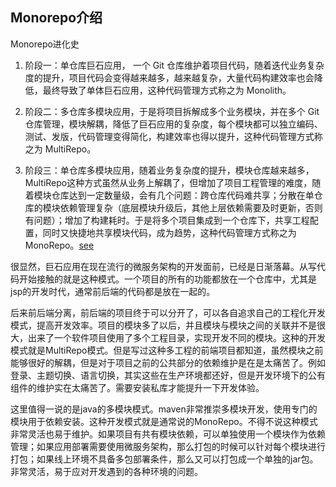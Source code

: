## Monorepo介绍

Monorepo进化史

1. 阶段一：单仓库巨石应用， 一个 Git 仓库维护着项目代码，随着迭代业务复杂度的提升，项目代码会变得越来越多，越来越复杂，大量代码构建效率也会降低，最终导致了单体巨石应用，这种代码管理方式称之为 Monolith。

1. 阶段二：多仓库多模块应用，于是将项目拆解成多个业务模块，并在多个 Git 仓库管理，模块解耦，降低了巨石应用的复杂度，每个模块都可以独立编码、测试、发版，代码管理变得简化，构建效率也得以提升，这种代码管理方式称之为 MultiRepo。

1. 阶段三：单仓库多模块应用，随着业务复杂度的提升，模块仓库越来越多，MultiRepo这种方式虽然从业务上解耦了，但增加了项目工程管理的难度，随着模块仓库达到一定数量级，会有几个问题：跨仓库代码难共享；分散在单仓库的模块依赖管理复杂（底层模块升级后，其他上层依赖需要及时更新，否则有问题）；增加了构建耗时。于是将多个项目集成到一个仓库下，共享工程配置，同时又快捷地共享模块代码，成为趋势，这种代码管理方式称之为 MonoRepo。[see](https://juejin.cn/post/7215886869199896637)

很显然，巨石应用在现在流行的微服务架构的开发面前，已经是日渐落幕。从写代码开始接触的就是这种模式。一个项目的所有的功能都放在一个仓库中，尤其是jsp的开发时代，通常前后端的代码都是放在一起的。

后来前后端分离，前后端的项目终于可以分开了，可以各自追求自己的工程化开发模式，提高开发效率。项目的模块多了以后，并且模块与模块之间的关联并不是很大，出来了一个软件项目使用了多个工程目录，实现开发不同的模块。这种的开发模式就是MultiRepo模式。但是写过这种多工程的前端项目都知道，虽然模块之前能够很好的解耦，但是对于项目之前的公共部分的依赖维护是在是太痛苦了。例如登录、主题切换、语言切换，其实这些在生产环境都还好，但是开发环境下的公有组件的维护实在太痛苦了。需要安装私库才能提升一下开发体验。

这里值得一说的是java的多模块模式。maven非常推崇多模块开发，使用专门的模块用于依赖安装。这种开发模式就是通常说的MonoRepo。不得不说这种模式非常灵活也易于维护。如果项目有共有模块依赖，可以单独使用一个模块作为依赖管理；如果应用部署需要使用微服务架构，那么打包的时候可以针对每个模块进行打包；如果线上环境不具备多包部署条件，那么又可以打包成一个单独的jar包。非常灵活，易于应对开发遇到的各种环境的问题。
